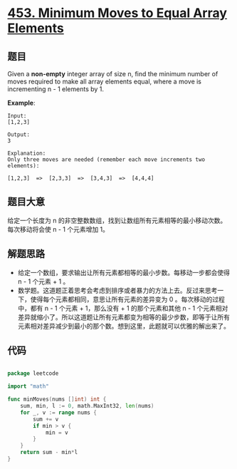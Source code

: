 # [453. Minimum Moves to Equal Array Elements](https://leetcode.com/problems/minimum-moves-to-equal-array-elements/)


## 题目

Given a **non-empty** integer array of size n, find the minimum number of moves required to make all array elements equal, where a move is incrementing n - 1 elements by 1.

**Example**:

```
Input:
[1,2,3]

Output:
3

Explanation:
Only three moves are needed (remember each move increments two elements):

[1,2,3]  =>  [2,3,3]  =>  [3,4,3]  =>  [4,4,4]
```

## 题目大意

给定一个长度为 n 的非空整数数组，找到让数组所有元素相等的最小移动次数。每次移动将会使 n - 1 个元素增加 1。

## 解题思路

- 给定一个数组，要求输出让所有元素都相等的最小步数。每移动一步都会使得 n - 1 个元素 + 1 。
- 数学题。这道题正着思考会考虑到排序或者暴力的方法上去。反过来思考一下，使得每个元素都相同，意思让所有元素的差异变为 0 。每次移动的过程中，都有 n - 1 个元素 + 1，那么没有 + 1 的那个元素和其他 n - 1 个元素相对差异就缩小了。所以这道题让所有元素都变为相等的最少步数，即等于让所有元素相对差异减少到最小的那个数。想到这里，此题就可以优雅的解出来了。

## 代码

```go

package leetcode

import "math"

func minMoves(nums []int) int {
    sum, min, l := 0, math.MaxInt32, len(nums)
    for _, v := range nums {
        sum += v
        if min > v {
            min = v
        }
    }
    return sum - min*l
}

```